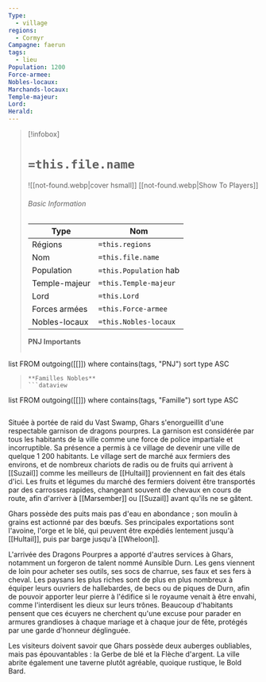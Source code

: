 ```yaml
---
Type:
  - village
regions:
  - Cormyr
Campagne: faerun
tags:
  - lieu
Population: 1200
Force-armee: 
Nobles-locaux: 
Marchands-locaux: 
Temple-majeur: 
Lord: 
Herald:
---
```


> [!infobox]
> # `=this.file.name`
> ![[not-found.webp|cover hsmall]]
> [[not-found.webp|Show To Players]]
> ###### Basic Information
> Type |  Nom |
> ---|---|
> Régions | `=this.regions`|
> Nom | `=this.file.name ` |
> Population | `=this.Population` hab |
> Temple-majeur | `=this.Temple-majeur` |
> Lord | `=this.Lord` |
> Forces armées | `=this.Force-armee` |
> Nobles-locaux | `=this.Nobles-locaux ` |
> **PNJ Importants**
>  ```dataview
list FROM outgoing([[]])
where contains(tags, "PNJ")
sort type ASC
>```
> **Familles Nobles**
> ```dataview
list FROM outgoing([[]])
where contains(tags, "Famille")
sort type ASC
>```


Située à portée de raid du Vast Swamp, Ghars s'enorgueillit d'une respectable garnison de dragons pourpres. La garnison est considérée par tous les habitants de la ville comme une force de police impartiale et incorruptible. Sa présence a permis à ce village de devenir une ville de quelque 1 200 habitants. Le village sert de marché aux fermiers des environs, et de nombreux chariots de radis ou de fruits qui arrivent à [[Suzail]] comme les meilleurs de [[Hultail]] proviennent en fait des étals d'ici. Les fruits et légumes du marché des fermiers doivent être transportés par des carrosses rapides, changeant souvent de chevaux en cours de route, afin d'arriver à [[Marsember]] ou [[Suzail]] avant qu'ils ne se gâtent.

Ghars possède des puits mais pas d'eau en abondance ; son moulin à grains est actionné par des bœufs. Ses principales exportations sont l'avoine, l'orge et le blé, qui peuvent être expédiés lentement jusqu'à [[Hultail]], puis par barge jusqu'à [[Wheloon]].

L'arrivée des Dragons Pourpres a apporté d'autres services à Ghars, notamment un forgeron de talent nommé Aunsible Durn. Les gens viennent de loin pour acheter ses outils, ses socs de charrue, ses faux et ses fers à cheval. Les paysans les plus riches sont de plus en plus nombreux à équiper leurs ouvriers de hallebardes, de becs ou de piques de Durn, afin de pouvoir apporter leur pierre à l'édifice si le royaume venait à être envahi, comme l'interdisent les dieux sur leurs trônes. Beaucoup d'habitants pensent que ces écuyers ne cherchent qu'une excuse pour parader en armures grandioses à chaque mariage et à chaque jour de fête, protégés par une garde d'honneur déglinguée.

Les visiteurs doivent savoir que Ghars possède deux auberges oubliables, mais pas épouvantables : la Gerbe de blé et la Flèche d'argent. La ville abrite également une taverne plutôt agréable, quoique rustique, le Bold Bard.
